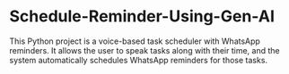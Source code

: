# Schedule-Reminder-Using-Gen-AI
This Python project is a voice-based task scheduler with WhatsApp reminders. It allows the user to speak tasks along with their time, and the system automatically schedules WhatsApp reminders for those tasks.
